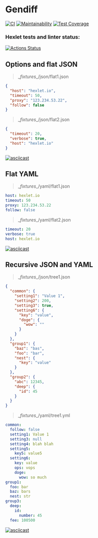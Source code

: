 # Gendiff

[![CI](https://github.com/f4hr/frontend-project-lvl2/actions/workflows/main.yml/badge.svg)](https://github.com/f4hr/frontend-project-lvl2/actions/workflows/main.yml)
[![Maintainability](https://api.codeclimate.com/v1/badges/bbe4f5c2bd08fc9e2ceb/maintainability)](https://codeclimate.com/github/f4hr/frontend-project-lvl2/maintainability)
[![Test Coverage](https://api.codeclimate.com/v1/badges/bbe4f5c2bd08fc9e2ceb/test_coverage)](https://codeclimate.com/github/f4hr/frontend-project-lvl2/test_coverage)

### Hexlet tests and linter status:
[![Actions Status](https://github.com/f4hr/frontend-project-lvl2/workflows/hexlet-check/badge.svg)](https://github.com/f4hr/frontend-project-lvl2/actions)

## Options and flat JSON

> \__fixtures__/json/flat1.json

```json
{
  "host": "hexlet.io",
  "timeout": 50,
  "proxy": "123.234.53.22",
  "follow": false
}
```

> \__fixtures__/json/flat2.json

```json
{
  "timeout": 20,
  "verbose": true,
  "host": "hexlet.io"
}
```
[![asciicast](https://asciinema.org/a/9pUWJtPxXaaNGnCmtECoDQuom.svg)](https://asciinema.org/a/9pUWJtPxXaaNGnCmtECoDQuom)

## Flat YAML

> \__fixtures__/yaml/flat1.json

```yaml
host: hexlet.io
timeout: 50
proxy: 123.234.53.22
follow: false
```

> \__fixtures__/yaml/flat2.json

```yaml
timeout: 20
verbose: true
host: hexlet.io
```
[![asciicast](https://asciinema.org/a/YuYSUpU8REhvkvSfWf4Ra0tzo.svg)](https://asciinema.org/a/YuYSUpU8REhvkvSfWf4Ra0tzo)

## Recursive JSON and YAML

> \__fixtures__/json/tree1.json

```json
{
  "common": {
    "setting1": "Value 1",
    "setting2": 200,
    "setting3": true,
    "setting6": {
      "key": "value",
      "doge": {
        "wow": ""
      }
    }
  },
  "group1": {
    "baz": "bas",
    "foo": "bar",
    "nest": {
      "key": "value"
    }
  },
  "group2": {
    "abc": 12345,
    "deep": {
      "id": 45
    }
  }
}
```

> \__fixtures__/yaml/tree1.yml

```yaml
common:
  follow: false
  setting1: Value 1
  setting3: null
  setting4: blah blah
  setting5:
    key5: value5
  setting6:
    key: value
    ops: vops
    doge:
      wow: so much
group1:
  foo: bar
  baz: bars
  nest: str
group3:
  deep:
    id:
      number: 45
  fee: 100500
```
[![asciicast](https://asciinema.org/a/s2mYpOKjrKrB4ZFAUBdG2FnrO.svg)](https://asciinema.org/a/s2mYpOKjrKrB4ZFAUBdG2FnrO)
